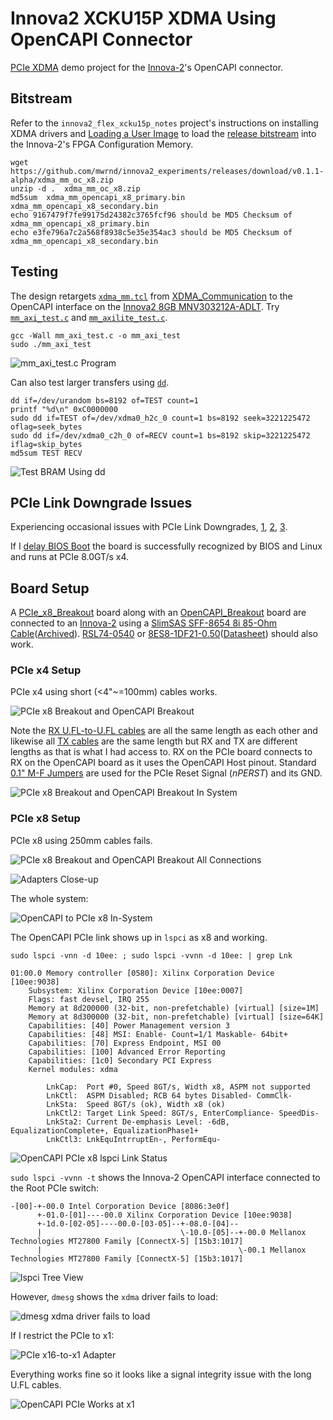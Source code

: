 # Innova2 XCKU15P XDMA Using OpenCAPI Connector

[PCIe XDMA](https://docs.xilinx.com/r/en-US/pg195-pcie-dma/Introduction) demo project for the [Innova-2](https://www.nvidia.com/en-us/networking/ethernet/innova-2-flex/)'s OpenCAPI connector.




## Bitstream

Refer to the `innova2_flex_xcku15p_notes` project's instructions on installing XDMA drivers and [Loading a User Image](https://github.com/mwrnd/innova2_flex_xcku15p_notes/#loading-a-user-image) to load the [release bitstream](https://github.com/mwrnd/innova2_experiments/releases) into the Innova-2's FPGA Configuration Memory.

```
wget https://github.com/mwrnd/innova2_experiments/releases/download/v0.1.1-alpha/xdma_mm_oc_x8.zip
unzip -d .  xdma_mm_oc_x8.zip
md5sum  xdma_mm_opencapi_x8_primary.bin  xdma_mm_opencapi_x8_secondary.bin
echo 9167479f7fe99175d24382c3765fcf96 should be MD5 Checksum of xdma_mm_opencapi_x8_primary.bin
echo e3fe796a7c2a568f8938c5e35e354ac3 should be MD5 Checksum of xdma_mm_opencapi_x8_secondary.bin
```




## Testing

The design retargets [`xdma_mm.tcl`](https://github.com/mwrnd/notes/blob/4e1ad75aed96eb8179aa0a412fde77543853141e/XDMA_Communication/xdma_mm.tcl) from [XDMA_Communication](https://github.com/mwrnd/notes/tree/main/XDMA_Communication) to the OpenCAPI interface on the [Innova2 8GB MNV303212A-ADLT](https://github.com/mwrnd/innova2_flex_xcku15p_notes). Try [`mm_axi_test.c`](https://github.com/mwrnd/notes/blob/4e1ad75aed96eb8179aa0a412fde77543853141e/XDMA_Communication/mm_axi_test.c) and [`mm_axilite_test.c`](https://github.com/mwrnd/notes/blob/4e1ad75aed96eb8179aa0a412fde77543853141e/XDMA_Communication/mm_axilite_test.c).

```
gcc -Wall mm_axi_test.c -o mm_axi_test
sudo ./mm_axi_test
```

![mm_axi_test.c Program](https://raw.githubusercontent.com/mwrnd/notes/4e1ad75aed96eb8179aa0a412fde77543853141e/XDMA_Communication/img/mm_axi_test_Run.png)

Can also test larger transfers using [`dd`](https://manpages.ubuntu.com/manpages/trusty/man1/dd.1.html).
```
dd if=/dev/urandom bs=8192 of=TEST count=1
printf "%d\n" 0xC0000000
sudo dd if=TEST of=/dev/xdma0_h2c_0 count=1 bs=8192 seek=3221225472 oflag=seek_bytes
sudo dd if=/dev/xdma0_c2h_0 of=RECV count=1 bs=8192 skip=3221225472 iflag=skip_bytes
md5sum TEST RECV
```

![Test BRAM Using dd](img/BRAM_dd_Test_With_Random_Data.png)




## PCIe Link Downgrade Issues

Experiencing occasional issues with PCIe Link Downgrades, [1](https://support.xilinx.com/s/question/0D54U00007XJ4l1SAD/how-to-change-to-pcie-gen2-x4-lane-or-pcie-gen2-x4-lane-while-operating-in-pcie-gen3-x4-lane?language=en_US), [2](https://support.xilinx.com/s/question/0D54U00007HjpxzSAB/when-placing-a-gen3-x8-configured-pcie-board-into-a-gen4gen5-compatible-x8-slot-link-width-recognition-issue-occurs?language=en_US), [3](https://support.xilinx.com/s/question/0D54U00007950HjSAI/xilinx-pcie-endpoint-is-no-longer-recognized-by-the-system-after-a-warm-reset?language=en_US).

If I [delay BIOS Boot](https://github.com/mwrnd/innova2_flex_xcku15p_notes/tree/c46870c3a3f18e3aa30c7b1572059518458462c1/debug_notes#delay-motherboard-boot-using-reset-capacitor) the board is successfully recognized by BIOS and Linux and runs at PCIe 8.0GT/s x4.




## Board Setup

A [PCIe_x8_Breakout](https://github.com/mwrnd/PCIe_x8_Breakout) board along with an [OpenCAPI_Breakout](https://github.com/mwrnd/OpenCAPI_Breakout) board are connected to an [Innova-2](https://www.nvidia.com/en-us/networking/ethernet/innova-2-flex/) using a 
 [SlimSAS SFF-8654 8i 85-Ohm Cable](https://www.sfpcables.com/24g-internal-slimsas-sff-8654-to-sff-8654-8i-cable-straight-to-90-degree-left-angle-8x-12-sas-4-0-85-ohm-0-5-1-meter)([Archived](https://web.archive.org/web/20210121175017/https://www.sfpcables.com/24g-internal-slimsas-sff-8654-to-sff-8654-8i-cable-straight-to-90-degree-left-angle-8x-12-sas-4-0-85-ohm-0-5-1-meter)). [RSL74-0540](http://www.amphenol-ast.com/v3/en/product_view.aspx?id=235) or [8ES8-1DF21-0.50](https://www.3m.com/3M/en_US/p/d/b5000000278/)([Datasheet](https://multimedia.3m.com/mws/media/1398233O/3m-slimline-twin-ax-assembly-sff-8654-x8-30awg-78-5100-2665-8.pdf)) should also work.




### PCIe x4 Setup

PCIe x4 using short (<4"~=100mm) cables works.

![PCIe x8 Breakout and OpenCAPI Breakout](img/PCIe_and_OpenCAPI_Breakout.jpg)

Note the [RX U.FL-to-U.FL cables](https://www.digikey.com/en/products/detail/te-connectivity-amp-connectors/2118651-6/11205742) are all the same length as each other and likewise all [TX cables](https://www.digikey.com/en/products/detail/te-connectivity-amp-connectors/2015698-2/1249186) are the same length but RX and TX are different lengths as that is what I had access to. RX on the PCIe board connects to RX on the OpenCAPI board as it uses the OpenCAPI Host pinout. Standard [0.1" M-F Jumpers](https://www.digikey.com/en/products/detail/adafruit-industries-llc/1954/6827087) are used for the PCIe Reset Signal (*nPERST*) and its GND.

![PCIe x8 Breakout and OpenCAPI Breakout In System](img/PCIe_and_OpenCAPI_Breakout_in_System.jpg)




### PCIe x8 Setup

PCIe x8 using 250mm cables fails.

![PCIe x8 Breakout and OpenCAPI Breakout All Connections](img/OpenCAPI_and_PCIe_x8_Adapters_with_All_Connections.jpg)

![Adapters Close-up](img/OpenCAPI_and_PCIe_x8_Adapters.jpg)

The whole system:

![OpenCAPI to PCIe x8 In-System](img/Innova2_OpenCAPI-to-PCIe_x8_In-System.jpg)

The OpenCAPI PCIe link shows up in `lspci` as x8 and working.
```
sudo lspci -vnn -d 10ee: ; sudo lspci -vvnn -d 10ee: | grep Lnk
```

```
01:00.0 Memory controller [0580]: Xilinx Corporation Device [10ee:9038]
    Subsystem: Xilinx Corporation Device [10ee:0007]
    Flags: fast devsel, IRQ 255
    Memory at 8d200000 (32-bit, non-prefetchable) [virtual] [size=1M]
    Memory at 8d300000 (32-bit, non-prefetchable) [virtual] [size=64K]
    Capabilities: [40] Power Management version 3
    Capabilities: [48] MSI: Enable- Count=1/1 Maskable- 64bit+
    Capabilities: [70] Express Endpoint, MSI 00
    Capabilities: [100] Advanced Error Reporting
    Capabilities: [1c0] Secondary PCI Express
    Kernel modules: xdma

        LnkCap:  Port #0, Speed 8GT/s, Width x8, ASPM not supported
        LnkCtl:  ASPM Disabled; RCB 64 bytes Disabled- CommClk-
        LnkSta:  Speed 8GT/s (ok), Width x8 (ok)
        LnkCtl2: Target Link Speed: 8GT/s, EnterCompliance- SpeedDis-
        LnkSta2: Current De-emphasis Level: -6dB, EqualizationComplete+, EqualizationPhase1+
        LnkCtl3: LnkEquIntrruptEn-, PerformEqu-
```

![OpenCAPI PCIe x8 lspci Link Status](img/OpenCAPI_PCIe_x8_lspci_Link_Status.png)

`sudo lspci -vvnn -t` shows the Innova-2 OpenCAPI interface connected to the Root PCIe switch:

```
-[00]-+-00.0 Intel Corporation Device [8086:3e0f]
      +-01.0-[01]----00.0 Xilinx Corporation Device [10ee:9038]
      +-1d.0-[02-05]----00.0-[03-05]--+-08.0-[04]--
      |                               \-10.0-[05]--+-00.0 Mellanox Technologies MT27800 Family [ConnectX-5] [15b3:1017]
      |                                            \-00.1 Mellanox Technologies MT27800 Family [ConnectX-5] [15b3:1017]
```

![lspci Tree View](img/OpenCAPI_PCIe_x8_lspci_tree.jpg)

However, `dmesg` shows the `xdma` driver fails to load:

![dmesg xdma driver fails to load](img/OpenCAPI_PCIe_x8_is_Failing.png)

If I restrict the PCIe to x1:

![PCIe x16-to-x1 Adapter](img/PCIe_x16-to-x1_Adapter.jpg)

Everything works fine so it looks like a signal integrity issue with the long U.FL cables.

![OpenCAPI PCIe Works at x1](img/OpenCAPI_PCIe_x8_Works_at_x1.jpg)





